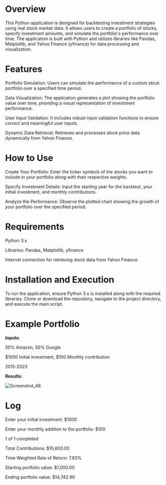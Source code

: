 # Overview
This Python application is designed for backtesting investment strategies using real stock market data. It allows users to create a portfolio of stocks, specify investment amounts, and simulate the portfolio's performance over time. The application is built with Python and utilizes libraries like Pandas, Matplotlib, and Yahoo Finance (yfinance) for data processing and visualization.

# Features
Portfolio Simulation: Users can simulate the performance of a custom stock portfolio over a specified time period.

Data Visualization: The application generates a plot showing the portfolio value over time, providing a visual representation of investment performance.

User Input Validation: It includes robust input validation functions to ensure correct and meaningful user inputs.

Dynamic Data Retrieval: Retrieves and processes stock price data dynamically from Yahoo Finance.

# How to Use
Create Your Portfolio: Enter the ticker symbols of the stocks you want to include in your portfolio along with their respective weights.

Specify Investment Details: Input the starting year for the backtest, your initial investment, and monthly contributions.

Analyze the Performance: Observe the plotted chart showing the growth of your portfolio over the specified period.

# Requirements
Python 3.x

Libraries: Pandas, Matplotlib, yfinance

Internet connection for retrieving stock data from Yahoo Finance.

# Installation and Execution
To run the application, ensure Python 3.x is installed along with the required libraries. Clone or download the repository, navigate to the project directory, and execute the main script.

# Example Portfolio

__Inputs:__

50% Amazon, 50% Google

$1000 Initial investment, $100 Monthly contribution

2015-2023

__Results:__

![Screenshot_48](https://github.com/Calculator5329/portfolio-visualizer/assets/62777822/7df0a611-f244-4684-810c-82ad7908ee2d)

# Log

Enter your initial investment: $1000

Enter your monthly addition to the portfolio: $100

1 of 1 completed

Total Contributions: $10,600.00

Time Weighted Rate of Return: 7.83%

Starting portfolio value: $1,000.00

Ending portfolio value: $14,742.90
